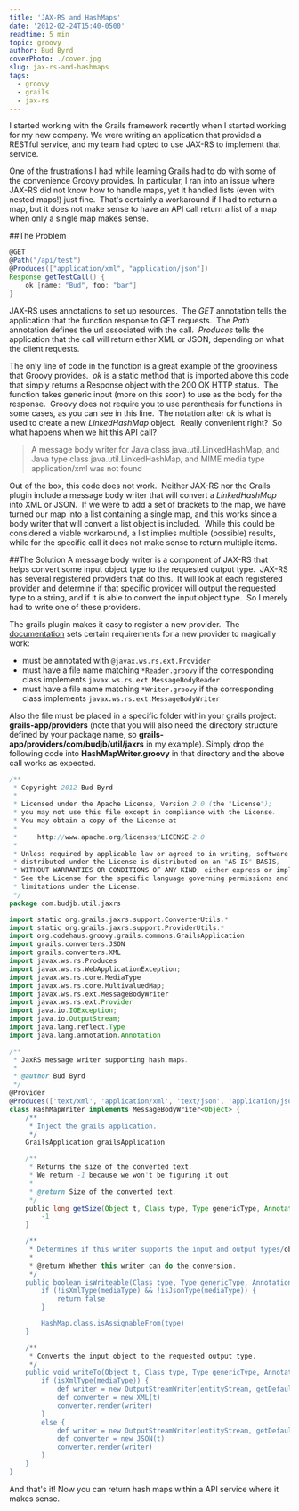 ```yaml
---
title: 'JAX-RS and HashMaps'
date: '2012-02-24T15:40-0500'
readtime: 5 min
topic: groovy
author: Bud Byrd
coverPhoto: ./cover.jpg
slug: jax-rs-and-hashmaps
tags:
  - groovy
  - grails
  - jax-rs
---
```


I started working with the Grails framework recently when I started working for my new company. We were writing an application that provided a RESTful service, and my team had opted to use JAX-RS to implement that service.

One of the frustrations I had while learning Grails had to do with some of the convenience Groovy provides. In particular, I ran into an issue where JAX-RS did not know how to handle maps, yet it handled lists (even with nested maps!) just fine.  That's certainly a workaround if I had to return a map, but it does not make sense to have an API call return a list of a map when only a single map makes sense.

##The Problem

```groovy
@GET
@Path("/api/test")
@Produces(["application/xml", "application/json"])
Response getTestCall() {
    ok [name: "Bud", foo: "bar"]
}
```

JAX-RS uses annotations to set up resources.  The _GET_ annotation tells the application that the function response to GET requests.  The _Path_ annotation defines the url associated with the call.  _Produces_ tells the application that the call will return either XML or JSON, depending on what the client requests.

The only line of code in the function is a great example of the grooviness that Groovy provides.  _ok_ is a static method that is imported above this code that simply returns a Response object with the 200 OK HTTP status.  The function takes generic input (more on this soon) to use as the body for the response.  Groovy does not require you to use parenthesis for functions in some cases, as you can see in this line.  The notation after _ok_ is what is used to create a new _LinkedHashMap_ object.  Really convenient right?  So what happens when we hit this API call?

> A message body writer for Java class java.util.LinkedHashMap, and Java type class java.util.LinkedHashMap, and MIME media type application/xml was not found

Out of the box, this code does not work.  Neither JAX-RS nor the Grails plugin include a message body writer that will convert a _LinkedHashMap_ into XML or JSON.  If we were to add a set of brackets to the map, we have turned our map into a list containing a single map, and this works since a body writer that will convert a list object is included.  While this could be considered a viable workaround, a list implies multiple (possible) results, while for the specific call it does not make sense to return multiple items.

##The Solution
A message body writer is a component of JAX-RS that helps convert some input object type to the requested output type.  JAX-RS has several registered providers that do this.  It will look at each registered provider and determine if that specific provider will output the requested type to a string, and if it is able to convert the input object type.  So I merely had to write one of these providers.

The grails plugin makes it easy to register a new provider.  The [documentation](http://code.google.com/p/grails-jaxrs/wiki/AdvancedFeatures#Custom_providersI) sets certain requirements for a new provider to magically work:

- must be annotated with `@javax.ws.rs.ext.Provider`
- must have a file name matching `*Reader.groovy` if the corresponding class implements `javax.ws.rs.ext.MessageBodyReader`
- must have a file name matching `*Writer.groovy` if the corresponding class implements `javax.ws.rs.ext.MessageBodyWriter`

Also the file must be placed in a specific folder within your grails project: **grails-app/providers** (note that you will also need the directory structure defined by your package name, so **grails-app/providers/com/budjb/util/jaxrs** in my example). Simply drop the following code into **HashMapWriter.groovy** in that directory and the above call works as expected.

```groovy
/**
 * Copyright 2012 Bud Byrd
 *
 * Licensed under the Apache License, Version 2.0 (the "License");
 * you may not use this file except in compliance with the License.
 * You may obtain a copy of the License at
 *
 *     http://www.apache.org/licenses/LICENSE-2.0
 *
 * Unless required by applicable law or agreed to in writing, software
 * distributed under the License is distributed on an "AS IS" BASIS,
 * WITHOUT WARRANTIES OR CONDITIONS OF ANY KIND, either express or implied.
 * See the License for the specific language governing permissions and
 * limitations under the License.
 */
package com.budjb.util.jaxrs

import static org.grails.jaxrs.support.ConverterUtils.*
import static org.grails.jaxrs.support.ProviderUtils.*
import org.codehaus.groovy.grails.commons.GrailsApplication
import grails.converters.JSON
import grails.converters.XML
import javax.ws.rs.Produces
import javax.ws.rs.WebApplicationException;
import javax.ws.rs.core.MediaType
import javax.ws.rs.core.MultivaluedMap;
import javax.ws.rs.ext.MessageBodyWriter
import javax.ws.rs.ext.Provider
import java.io.IOException;
import java.io.OutputStream;
import java.lang.reflect.Type
import java.lang.annotation.Annotation

/**
 * JaxRS message writer supporting hash maps.
 *
 * @author Bud Byrd
 */
@Provider
@Produces(['text/xml', 'application/xml', 'text/json', 'application/json'])
class HashMapWriter implements MessageBodyWriter<Object> {
	/**
	 * Inject the grails application.
	 */
	GrailsApplication grailsApplication

	/**
	 * Returns the size of the converted text.
	 * We return -1 because we won't be figuring it out.
	 *
	 * @return Size of the converted text.
	 */
	public long getSize(Object t, Class type, Type genericType, Annotation[] annotations, MediaType mediaType) {
		-1
	}

	/**
	 * Determines if this writer supports the input and output types/objects.
	 *
	 * @return Whether this writer can do the conversion.
	 */
	public boolean isWriteable(Class type, Type genericType, Annotation[] annotations, MediaType mediaType) {
		if (!isXmlType(mediaType) && !isJsonType(mediaType)) {
			return false
		}

		HashMap.class.isAssignableFrom(type)
	}

	/**
	 * Converts the input object to the requested output type.
	 */
	public void writeTo(Object t, Class type, Type genericType, Annotation[] annotations, MediaType mediaType, MultivaluedMap httpHeaders, OutputStream entityStream) {
		if (isXmlType(mediaType)) {
			def writer = new OutputStreamWriter(entityStream, getDefaultXMLEncoding(grailsApplication))
			def converter = new XML(t)
			converter.render(writer)
		}
		else {
			def writer = new OutputStreamWriter(entityStream, getDefaultJSONEncoding(grailsApplication))
			def converter = new JSON(t)
			converter.render(writer)
		}
	}
}
```

And that's it! Now you can return hash maps within a API service where it makes sense.

